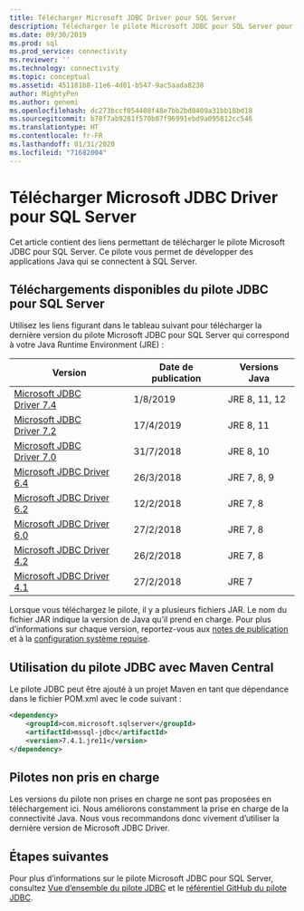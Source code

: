 ```yaml
---
title: Télécharger Microsoft JDBC Driver pour SQL Server
description: Télécharger le pilote Microsoft JDBC pour SQL Server pour développer des applications Java qui se connectent à SQL Server.
ms.date: 09/30/2019
ms.prod: sql
ms.prod_service: connectivity
ms.reviewer: ''
ms.technology: connectivity
ms.topic: conceptual
ms.assetid: 451181b8-11e6-4d01-b547-9ac5aada8238
author: MightyPen
ms.author: genemi
ms.openlocfilehash: dc273bccf054408f48e7bb2bd0409a31bb18bd18
ms.sourcegitcommit: b78f7ab9281f570b87f96991ebd9a095812cc546
ms.translationtype: HT
ms.contentlocale: fr-FR
ms.lasthandoff: 01/31/2020
ms.locfileid: "71682004"
---
```

# <a name="download-microsoft-jdbc-driver-for-sql-server"></a>Télécharger Microsoft JDBC Driver pour SQL Server

Cet article contient des liens permettant de télécharger le pilote Microsoft JDBC pour SQL Server. Ce pilote vous permet de développer des applications Java qui se connectent à SQL Server.  

## <a name="available-downloads-of-jdbc-driver-for-sql-server"></a>Téléchargements disponibles du pilote JDBC pour SQL Server

Utilisez les liens figurant dans le tableau suivant pour télécharger la dernière version du pilote Microsoft JDBC pour SQL Server qui correspond à votre Java Runtime Environment (JRE) :

| Version | Date de publication | Versions Java |
|---|---|---|
| [Microsoft JDBC Driver 7.4](https://go.microsoft.com/fwlink/?linkid=2099962) | 1/8/2019 | JRE 8, 11, 12 |
| [Microsoft JDBC Driver 7.2](https://go.microsoft.com/fwlink/?linkid=2063159) | 17/4/2019 | JRE 8, 11 |
| [Microsoft JDBC Driver 7.0](https://go.microsoft.com/fwlink/?linkid=2005972) | 31/7/2018 | JRE 8, 10 |
| [Microsoft JDBC Driver 6.4](https://go.microsoft.com/fwlink/?linkid=868290)  | 26/3/2018 | JRE 7, 8, 9 |
| [Microsoft JDBC Driver 6.2](https://go.microsoft.com/fwlink/?linkid=852460) | 12/2/2018 | JRE 7, 8 |
| [Microsoft JDBC Driver 6.0](https://go.microsoft.com/fwlink/?LinkId=245496) | 27/2/2018 | JRE 7, 8 |
| [Microsoft JDBC Driver 4.2](https://go.microsoft.com/fwlink/?linkid=841534) | 26/2/2018 | JRE 7, 8 |
| [Microsoft JDBC Driver 4.1](https://go.microsoft.com/fwlink/?linkid=841533) | 27/2/2018 | JRE 7 |

Lorsque vous téléchargez le pilote, il y a plusieurs fichiers JAR. Le nom du fichier JAR indique la version de Java qu’il prend en charge. Pour plus d’informations sur chaque version, reportez-vous aux [notes de publication](release-notes-for-the-jdbc-driver.md) et à la [configuration système requise](system-requirements-for-the-jdbc-driver.md).

## <a name="using-the-jdbc-driver-with-maven-central"></a>Utilisation du pilote JDBC avec Maven Central

Le pilote JDBC peut être ajouté à un projet Maven en tant que dépendance dans le fichier POM.xml avec le code suivant :

```xml
<dependency>
    <groupId>com.microsoft.sqlserver</groupId>
    <artifactId>mssql-jdbc</artifactId>
    <version>7.4.1.jre11</version>
</dependency>
```  

## <a name="unsupported-drivers"></a>Pilotes non pris en charge

Les versions du pilote non prises en charge ne sont pas proposées en téléchargement ici. Nous améliorons constamment la prise en charge de la connectivité Java. Nous vous recommandons donc vivement d’utiliser la dernière version de Microsoft JDBC Driver.  
  
## <a name="next-steps"></a>Étapes suivantes

Pour plus d’informations sur le pilote Microsoft JDBC pour SQL Server, consultez [Vue d’ensemble du pilote JDBC](overview-of-the-jdbc-driver.md) et le [référentiel GitHub du pilote JDBC](https://github.com/microsoft/mssql-jdbc/blob/dev/README.md).

